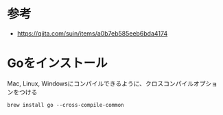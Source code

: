 # 参考
- https://qiita.com/suin/items/a0b7eb585eeb6bda4174

# Goをインストール
Mac, Linux, Windowsにコンパイルできるように、クロスコンパイルオプションをつける

```
brew install go --cross-compile-common
```  
